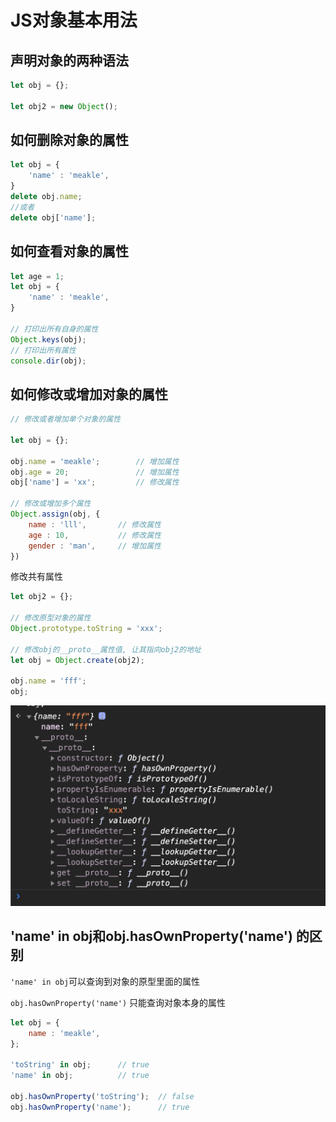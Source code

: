 # JS对象基本用法

## 声明对象的两种语法

```js
let obj = {};

let obj2 = new Object();
```

## 如何删除对象的属性

```js
let obj = {
	'name' : 'meakle',
}
delete obj.name;
//或者
delete obj['name'];
```

## 如何查看对象的属性

```js
let age = 1;
let obj = {
    'name' : 'meakle',
}

// 打印出所有自身的属性
Object.keys(obj);
// 打印出所有属性
console.dir(obj);
```

## 如何修改或增加对象的属性

```js
// 修改或者增加单个对象的属性

let obj = {};

obj.name = 'meakle';		// 增加属性 
obj.age = 20;				// 增加属性
obj['name'] = 'xx'; 		// 修改属性

// 修改或增加多个属性
Object.assign(obj, {
    name : 'lll',		// 修改属性
    age : 10,			// 修改属性
    gender : 'man',		// 增加属性
})
```

修改共有属性

```js
let obj2 = {};

// 修改原型对象的属性
Object.prototype.toString = 'xxx';

// 修改obj的__proto__属性值, 让其指向obj2的地址
let obj = Object.create(obj2);

obj.name = 'fff';
obj;
```

![值](作业.assets/image-20201204182353794.png)



## 'name' in obj和obj.hasOwnProperty('name') 的区别

`'name' in obj`可以查询到对象的原型里面的属性

`obj.hasOwnProperty('name')` 只能查询对象本身的属性

```js
let obj = {
    name : 'meakle',
};

'toString' in obj; 		// true
'name' in obj;			// true

obj.hasOwnProperty('toString');  // false
obj.hasOwnProperty('name');		 // true
```







